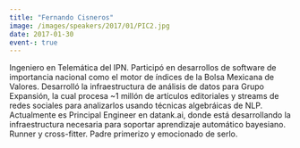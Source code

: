 ```yaml
---
title: "Fernando Cisneros"
image: /images/speakers/2017/01/PIC2.jpg
date: 2017-01-30
event-: true
---
```


Ingeniero en Telemática del IPN. Participó en desarrollos de software de importancia nacional como el motor de índices de la Bolsa Mexicana de Valores. Desarrolló la infraestructura de análisis de datos para Grupo Expansión, la cual procesa ~1 millón de artículos editoriales y streams de redes sociales para analizarlos usando técnicas algebráicas de NLP. Actualmente es Principal Engineer en datank.ai, donde está desarrollando la infraestructura necesaria para soportar aprendizaje automático bayesiano. Runner y cross-fitter. Padre primerizo y emocionado de serlo.